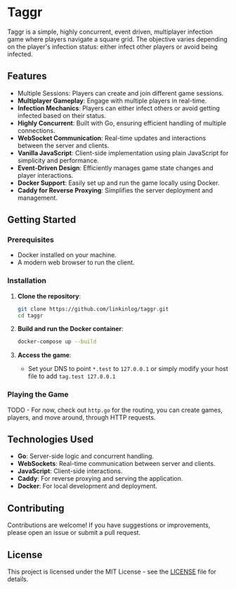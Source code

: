 # Taggr

Taggr is a simple, highly concurrent, event driven, multiplayer infection game where players navigate a square grid. The objective varies depending on the player's infection status: either infect other players or avoid being infected.

## Features

- Multiple Sessions: Players can create and join different game sessions.
- **Multiplayer Gameplay**: Engage with multiple players in real-time.
- **Infection Mechanics**: Players can either infect others or avoid getting infected based on their status.
- **Highly Concurrent**: Built with Go, ensuring efficient handling of multiple connections.
- **WebSocket Communication**: Real-time updates and interactions between the server and clients.
- **Vanilla JavaScript**: Client-side implementation using plain JavaScript for simplicity and performance.
- **Event-Driven Design**: Efficiently manages game state changes and player interactions.
- **Docker Support**: Easily set up and run the game locally using Docker.
- **Caddy for Reverse Proxying**: Simplifies the server deployment and management.

## Getting Started

### Prerequisites

- Docker installed on your machine.
- A modern web browser to run the client.

### Installation

1. **Clone the repository**:
   ```bash
   git clone https://github.com/linkinlog/taggr.git
   cd taggr
   ```

2. **Build and run the Docker container**:
   ```bash
   docker-compose up --build
   ```

3. **Access the game**:
    - Set your DNS to point `*.test` to `127.0.0.1` or simply modify your host file to add `tag.test 127.0.0.1`

### Playing the Game

TODO - For now, check out `http.go` for the routing, you can create games, players, and move around, through HTTP requests.

## Technologies Used

- **Go**: Server-side logic and concurrent handling.
- **WebSockets**: Real-time communication between server and clients.
- **JavaScript**: Client-side interactions.
- **Caddy**: For reverse proxying and serving the application.
- **Docker**: For local development and deployment.

## Contributing

Contributions are welcome! If you have suggestions or improvements, please open an issue or submit a pull request.

## License

This project is licensed under the MIT License - see the [LICENSE](LICENSE) file for details.
